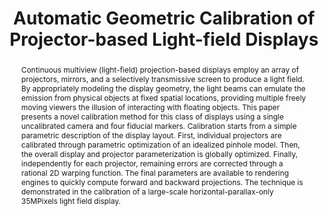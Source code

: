 ---
layout: publication
code: 2013-EVIS-lightfield_display_calibration
title: "Automatic Geometric Calibration of Projector-based Light-field Displays"
authors: Marco Agus, Enrico Gobbetti, Alberto Jaspe-Villanueva, Giovanni Pintore, and Ruggero Pintus
year: 2013
type: Conference Short Paper
conference: EuroVis 2013
abstract: "Continuous multiview (light-field) projection-based displays employ an array of projectors, mirrors, and a selectively transmissive screen to produce a light field. By appropriately modeling the display geometry, the light beams can emulate the emission from physical objects at fixed spatial locations, providing multiple freely moving viewers the illusion of interacting with floating objects. This paper presents a novel calibration method for this class of displays using a single uncalibrated camera and four fiducial markers. Calibration starts from a simple parametric description of the display layout. First, individual projectors are calibrated through parametric optimization of an idealized pinhole model. Then, the overall display and projector parameterization is globally optimized. Finally, independently for each projector, remaining errors are corrected through a rational 2D warping function. The final parameters are available to rendering engines to quickly compute forward and backward projections. The technique is demonstrated in the calibration of a large-scale horizontal-parallax-only 35MPixels light field display."
projects: 
doi: 10.2312/PE.EuroVisShort.EuroVisShort2013.001-005
links:
 - {name: CRS4 Website, url: http://vic.crs4.it/vic/cgi-bin/bib-page.cgi?id=%27Agus:2013:CDS%27}
video: https://vimeo.com/86740770
bibtex: "@InProceedings{Agus:2013:CDS,\n
    author = {Marco Agus and Enrico Gobbetti and Alberto Jaspe-Villanueva and Giovanni Pintore and Ruggero Pintus},\n
    title = {Automatic Geometric Calibration of Projector-based Light-field Displays},\n
    booktitle = {Proc. Eurovis Short Papers},\n
    organization = {Eurographics Association},\n
    pages = {1--5},\n
    month = {June},\n
    year = {2013},\n
    url = {http://vic.crs4.it/vic/cgi-bin/bib-page.cgi?id='Agus:2013:CDS'},\n
}" 

---